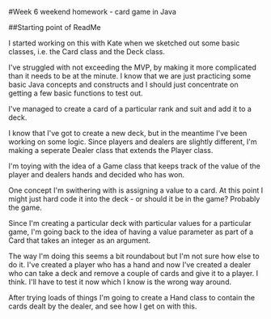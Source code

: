 #Week 6 weekend homework - card game in Java

##Starting point of ReadMe

I started working on this with Kate when we sketched out some basic classes, i.e. the Card class and the Deck class. 

I've struggled with not exceeding the MVP, by making it more complicated than it needs to be at the minute. I know that we are just practicing some basic Java concepts and constructs and I should just concentrate on getting a few basic functions to test out.

I've managed to create a card of a particular rank and suit and add it to a deck.

I know that I've got to create a new deck, but in the meantime I've been working on some logic. Since players and dealers are slightly different, I'm making a seperate Dealer class that extends the Player class. 

I'm toying with the idea of a Game class that keeps track of the value of the player and dealers hands and decided who has won.

One concept I'm swithering with is assigning a value to a card. At this point I might just hard code it into the deck - or should it be in the game? Probably the game.

Since I'm creating a particular deck with particular values for a particular game, I'm going back to the idea of having a value parameter as part of a Card that takes an integer as an argument.

The way I'm doing this seems a bit roundabout but I'm not sure how else to do it. I've created a player who has a hand and now I've created a dealer who can take a deck and remove a couple of cards and give it to a player. I think. I'll have to test it now which I know is the wrong way around.

After trying loads of things I'm going to create a Hand class to contain the cards dealt by the dealer, and see how I get on with this.